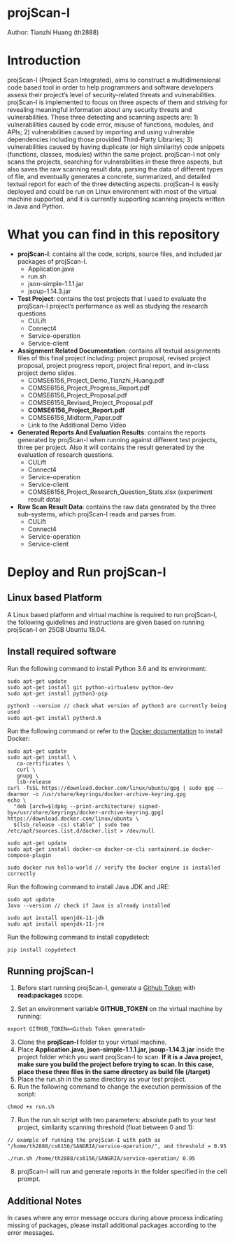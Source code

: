 # projScan-I

Author: Tianzhi Huang (th2888)

# Introduction

projScan-I (Project Scan Integrated), aims to construct a multidimensional code based tool in order to help programmers and software developers assess their project’s level of security-related threats and vulnerabilities. projScan-I is implemented to focus on three aspects of them and striving for revealing meaningful information about any security threats and vulnerabilities. These three detecting and scanning aspects are: 1) vulnerabilities caused by code error, misuse of functions, modules, and APIs; 2) vulnerabilities caused by importing and using vulnerable dependencies including those provided Third-Party Libraries; 3) vulnerabilities caused by having duplicate (or high similarity) code snippets (functions, classes, modules) within the same project. projScan-I not only scans the projects, searching for vulnerabilities in these three aspects, but also saves the raw scanning result data, parsing the data of different types of file, and eventually generates a concrete, summarized, and detailed textual report for each of the three detecting aspects. projScan-I is easily deployed and could be run on Linux environment with most of the virtual machine supported, and it is currently supporting scanning projects written in Java and Python.

# What you can find in this repository

- **projScan-I**: contains all the code, scripts, source files, and included jar packages of projScan-I.  
  - Application.java
  - run.sh
  - json-simple-1.1.1.jar
  - jsoup-1.14.3.jar
- **Test Project**: contains the test projects that I used to evaluate the projScan-I project’s performance as well as studying the research questions  
  - CULift
  - Connect4
  - Service-operation
  - Service-client
- **Assignment Related Documentation**: contains all textual assignments files of this final project including: project proposal, revised project proposal, project progress report, project final report, and in-class project demo slides.  
  - COMSE6156_Project_Demo_Tianzhi_Huang.pdf
  - COMSE6156_Project_Progress_Report.pdf
  - COMSE6156_Project_Proposal.pdf
  - COMSE6156_Revised_Project_Proposal.pdf
  - **COMSE6156_Project_Report.pdf**
  - COMSE6156_Midterm_Paper.pdf
  - Link to the Additional Demo Video
- **Generated Reports And Evaluation Results**: contains the reports generated by projScan-I when running against different test projects, three per project. Also it will contains the result generated by the evaluation of research questions.
  - CULift
  - Connect4
  - Service-operation
  - Service-client
  - COMSE6156_Project_Research_Question_Stats.xlsx (experiment result data)
- **Raw Scan Result Data**: contains the raw data generated by the three sub-systems, which projScan-I reads and parses from.
  - CULift
  - Connect4
  - Service-operation
  - Service-client

# Deploy and Run projScan-I

## Linux based Platform

A Linux based platform and virtual machine is required to run projScan-I, the following guidelines and instructions are given based on running projScan-I
on 25GB Ubuntu 18.04.

## Install required software

Run the following command to install Python 3.6 and its environment:
```
sudo apt-get update
sudo apt-get install git python-virtualenv python-dev
sudo apt-get install python3-pip

python3 --version // check what version of python3 are currently being used
sudo apt-get install python3.6
```

Run the following command or refer to the [Docker documentation](https://docs.docker.com/engine/install/ubuntu/) to install Docker:
```
sudo apt-get update
sudo apt-get install \
   ca-certificates \
   curl \
   gnupg \
   lsb-release
curl -fsSL https://download.docker.com/linux/ubuntu/gpg | sudo gpg --dearmor -o /usr/share/keyrings/docker-archive-keyring.gpg
echo \
  "deb [arch=$(dpkg --print-architecture) signed-by=/usr/share/keyrings/docker-archive-keyring.gpg] https://download.docker.com/linux/ubuntu \
  $(lsb_release -cs) stable" | sudo tee /etc/apt/sources.list.d/docker.list > /dev/null

sudo apt-get update
sudo apt-get install docker-ce docker-ce-cli containerd.io docker-compose-plugin

sudo docker run hello-world // verify the Docker engine is installed correctly
```

Run the following command to install Java JDK and JRE:
```
sudo apt update
Java --version // check if Java is already installed

sudo apt install openjdk-11-jdk
sudo apt install openjdk-11-jre
```

Run the following command to install copydetect:
```
pip install copydetect
```

## Running projScan-I

1. Before start running projScan-I, generate a [Github Token](https://docs.github.com/en/enterprise-server@3.4/authentication/keeping-your-account-and-data-secure/creating-a-personal-access-token) with **read:packages** scope.  

2. Set an environment variable **GITHUB_TOKEN** on the virtual machine by running:
```
export GITHUB_TOKEN=<Github Token generated>
```  
3. Clone the **projScan-I** folder to your virtual machine.
4. Place **Application.java, json-simple-1.1.1.jar, jsoup-1.14.3.jar** inside the project folder which you want projScan-I to scan. **If it is a Java project, make sure you build the project before trying to scan. In this case, place these three files in the same directory as build file (/target)**
5. Place the run.sh in the same directory as your test project.
6. Run the following command to change the execution permission of the script:
```
chmod +x run.sh
``` 
7. Run the run.sh script with two parameters: absolute path to your test project, similarity scanning threshold (float between 0 and 1):
```
// example of running the projScan-I with path as "/home/th2888/cs6156/SANGRIA/service-operation/", and threshold = 0.95

./run.sh /home/th2888/cs6156/SANGRIA/service-operation/ 0.95
``` 
8. projScan-I will run and generate reports in the folder specified in the cell prompt.

## Additional Notes

In cases where any error message occurs during above process indicating missing of packages, please install additional packages according to the error messages.
